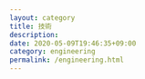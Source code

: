 ```yaml
---
layout: category
title: 技術
description: 
date: 2020-05-09T19:46:35+09:00
category: engineering
permalink: /engineering.html
---
```

